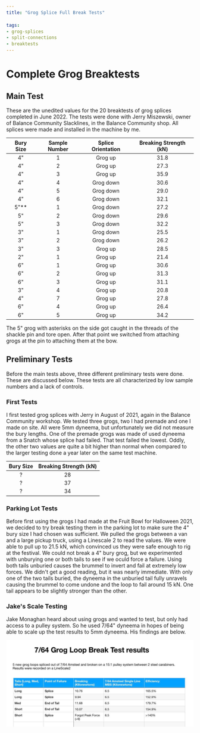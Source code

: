 ```yaml
---
title: "Grog Splice Full Break Tests"

tags:
- grog-splices
- split-connections
- breaktests
---
```

# Complete Grog Breaktests 

## Main Test 
These are the unedited values for the 20 breaktests of grog splices completed in June 2022. The tests were done with Jerry Miszewski, owner of Balance Community Slacklines, in the Balance Community shop. All splices were made and installed in the machine by me. 

| Bury Size | Sample Number | Splice Orientation | Breaking Strength (kN) |
| :-: | :-: | :-: | :-: |
| 4" | 1 | Grog up | 31.8 |
| 4" | 2 | Grog up | 27.3 |
| 4" | 3 | Grog up | 35.9 |
| 4" | 4 | Grog down | 30.6 |
| 4" | 5 | Grog down | 29.0 |
| 4" | 6 | Grog down | 32.1 |
| 5"** | 1 | Grog down | 27.2 |
| 5" | 2 | Grog down | 29.6 |
| 5" | 3 | Grog down | 32.2 |
| 3" | 1 | Grog down | 25.5 |
| 3" | 2 | Grog down | 26.2 |
| 3" | 3 | Grog up | 28.5 |
| 2" | 1 | Grog up | 21.4 |
| 6" | 1 | Grog up | 30.6 |
| 6" | 2 | Grog up | 31.3 |
| 6" | 3 | Grog up | 31.1 |
| 3" | 4 | Grog up | 20.8 |
| 4" | 7 | Grog up | 27.8 |
| 6" | 4 | Grog up | 26.4 |
| 6" | 5 | Grog up | 34.2 |

The 5" grog with asterisks on the side got caught in the threads of the shackle pin and tore open. After that point we switched from attaching grogs at the pin to attaching them at the bow. 

## Preliminary Tests
Before the main tests above, three different preliminary tests were done. These are discussed below. These tests are all characterized by low sample numbers and a lack of controls.

### First Tests 
I first tested grog splices with Jerry in August of 2021, again in the Balance Community workshop. We tested three grogs, two I had premade and one I made on site. All were 5mm dyneema, but unfortunately we did not measure the bury lengths. One of the premade grogs was made of used dyneema from a Snatch whose splice had failed. That test failed the lowest. Oddly, the other two values are quite a bit higher than normal when compared to the larger testing done a year later on the same test machine. 

| Bury Size | Breaking Strength (kN) |
| :-: | :-: |
| ? | 28 | 
| ? | 37 |
| ? | 34 |

### Parking Lot Tests
Before first using the grogs I had made at the Fruit Bowl for Halloween 2021, we decided to try break testing them in the parking lot to make sure the 4" bury size I had chosen was sufficient. We pulled the grogs between a van and a large pickup truck, using a Linescale 2 to read the values. We were able to pull up to 21.5 kN, which convinced us they were safe enough to rig at the festival. We could not break a 4" bury grog, but we experimented with unburying one or both tails to see if we oculd force a failure. Using both tails unburied causes the brummel to invert and fail at extremely low forces. We didn't get a good reading, but it was nearly immediate. With only one of the two tails buried, the dyneema in the unburied tail fully unravels causing the brummel to come undone and the loop to fail around 15 kN. One tail appears to be slightly stronger than the other.

### Jake's Scale Testing
Jake Monaghan heard about using grogs and wanted to test, but only had access to a pulley system. So he used 7/64" dyneema in hopes of being able to scale up the test results to 5mm dyneema. His findings are below. 

![Jakes Test Results](/notes/images/JakesGrogTest.jpeg)
